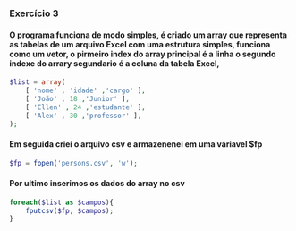 ### Exercício 3

#### O programa funciona de modo simples, é criado um array que representa as tabelas de um arquivo Excel com uma estrutura simples, funciona como um vetor, o pirmeiro index do array principal é a linha o segundo indexe do arrary segundario é a coluna da tabela Excel, 
~~~php
$list = array(
    [ 'nome' , 'idade' ,'cargo' ],
    [ 'João' , 18 ,'Junior' ],
    [ 'Ellen' , 24 ,'estudante' ],
    [ 'Alex' , 30 ,'professor' ],
);
~~~
#### Em seguida criei o arquivo csv e armazenenei em uma váriavel $fp

~~~php
$fp = fopen('persons.csv', 'w');
~~~
#### Por ultimo inserimos os dados do array no csv 
~~~php
foreach($list as $campos){
    fputcsv($fp, $campos);
}
~~~